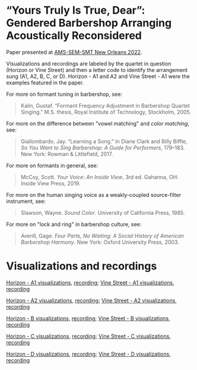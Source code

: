 # “Yours Truly Is True, Dear”: Gendered Barbershop Arranging Acoustically Reconsidered

Paper presented at  <a href="https://nola2022.ams-sem-smt.org/">AMS-SEM-SMT New Orleans 2022</a>. 

Visualizations and recordings are labeled by the quartet in question (Horizon or Vine Street) and then a letter code to identify the arrangement sung (A1, A2, B, C, or D). Horizon - A1 and A2 and Vine Street - A1 were the examples featured in the paper.

For more on formant tuning in barbershop, see: 
>Kalin, Gustaf. “Formant Frequency Adjustment in Barbershop Quartet Singing.” M.S. thesis, Royal Institute of Technology, Stockholm, 2005.

For more on the difference between "vowel matching" and _color matching_, see: 
>Giallombardo, Jay. “Learning a Song.” In Diane Clark and Billy Biffle, _So You Want to Sing Barbershop: A Guide for Performers_, 179–183. New York: Rowman & Littlefield, 2017. 

For more on formants in general, see:
>McCoy, Scott. _Your Voice: An Inside View_, 3rd ed. Gahanna, OH: Inside View Press, 2019.

For more on the human singing voice as a weakly-coupled source-filter instrument, see: 
>Slawson, Wayne. _Sound Color_. University of California Press, 1985.

For more on "lock and ring" in barbershop culture, see:
>Averill, Gage. _Four Parts, No Waiting: A Social History of American Barbershop Harmony_. New York: Oxford University Press, 2003.

# Visualizations and recordings
<a href="https://github.com/jordan-lenchitz/nola2022/blob/main/Horizon%20-%20A1.pdf">Horizon - A1 visualizations</a>, <a href="https://github.com/jordan-lenchitz/nola2022/blob/main/Horizon%20-%20A1.wav">recording</a>; <a href="https://github.com/jordan-lenchitz/nola2022/blob/main/Vine%20Street%20-%20A1.pdf">Vine Street - A1 visualizations</a>, <a href="https://github.com/jordan-lenchitz/nola2022/blob/main/Vine%20Street%20-%20A1.wav">recording</a>

<a href="https://github.com/jordan-lenchitz/nola2022/blob/main/Horizon%20-%20A2.pdf">Horizon - A2 visualizations</a>, <a href="https://github.com/jordan-lenchitz/nola2022/blob/main/Horizon%20-%20A2.wav">recording</a>; <a href="https://github.com/jordan-lenchitz/nola2022/blob/main/Vine%20Street%20-%20A2.pdf">Vine Street - A2 visualizations</a>, <a href="https://github.com/jordan-lenchitz/nola2022/blob/main/Vine%20Street%20-%20A2.wav">recording</a>

<a href="https://github.com/jordan-lenchitz/nola2022/blob/main/Horizon%20-%20B.pdf">Horizon - B visualizations</a>, <a href="https://github.com/jordan-lenchitz/nola2022/blob/main/Horizon%20-%20B.wav">recording</a>; <a href="https://github.com/jordan-lenchitz/nola2022/blob/main/Vine%20Street%20-%20B.pdf">Vine Street - B visualizations</a>, <a href="https://github.com/jordan-lenchitz/nola2022/blob/main/Vine%20Street%20-%20B.wav">recording</a>

<a href="https://github.com/jordan-lenchitz/nola2022/blob/main/Horizon%20-%20C.pdf">Horizon - C visualizations</a>, <a href="https://github.com/jordan-lenchitz/nola2022/blob/main/Horizon%20-%20C.wav">recording</a>; <a href="https://github.com/jordan-lenchitz/nola2022/blob/main/Vine%20Street%20-%20C.pdf">Vine Street - C visualizations</a>, <a href="https://github.com/jordan-lenchitz/nola2022/blob/main/Vine%20Street%20-%20C.wav">recording</a>

<a href="https://github.com/jordan-lenchitz/nola2022/blob/main/Horizon%20-%20D.pdf">Horizon - D visualizations</a>, <a href="https://github.com/jordan-lenchitz/nola2022/blob/main/Horizon%20-%20D.wav">recording</a>; <a href="https://github.com/jordan-lenchitz/nola2022/blob/main/Vine%20Street%20-%20D.pdf">Vine Street - D visualizations</a>, <a href="https://github.com/jordan-lenchitz/nola2022/blob/main/Vine%20Street%20-%20D.wav">recording</a>
